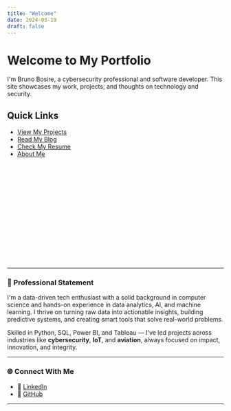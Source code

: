 ```yaml
---
title: "Welcome"
date: 2024-03-19
draft: false
---
```


# Welcome to My Portfolio

I'm Bruno Bosire, a cybersecurity professional and software developer. This site showcases my work, projects, and thoughts on technology and security.

## Quick Links

- [View My Projects](/projects)
- [Read My Blog](/posts)
- [Check My Resume](/resume)
- [About Me](/about)

<style>
@keyframes fadeInUp {
  0% {
    opacity: 0;
    transform: translateY(40px);
  }
  100% {
    opacity: 1;
    transform: translateY(0);
  }
}

.hero {
  display: flex;
  align-items: center;
  gap: 30px;
  flex-wrap: wrap;
  margin-bottom: 2rem;
  animation: fadeInUp 1s ease-out;
}

.hero img {
  width: 200px;
  height: 200px;
  border-radius: 50%;
  object-fit: cover;
  flex-shrink: 0;
  box-shadow: 0 4px 12px rgba(0,0,0,0.3);
  animation: fadeInUp 1.2s ease-out;
}

.hero-text {
  flex: 1;
  min-width: 250px;
  animation: fadeInUp 1.4s ease-out;
}
</style>

<div class="hero">
  <img src="/images/myimage.jpg" alt="Bruno Maisiba">
  <div class="hero-text">
    <h1>👋🏾 Hi, I'm Bruno Maisiba</h1>
    <strong>Data Analyst | ML Engineer | Python & SQL Developer</strong><br>
    Nairobi, Kenya • <a href="mailto:maisibabruno@gmail.com">maisibabruno@gmail.com</a> • <a href="tel:+254716981689">+254716981689</a>
  </div>
</div>

---

### 🚀 Professional Statement

I'm a data-driven tech enthusiast with a solid background in computer science and hands-on experience in data analytics, AI, and machine learning. I thrive on turning raw data into actionable insights, building predictive systems, and creating smart tools that solve real-world problems.

Skilled in Python, SQL, Power BI, and Tableau — I've led projects across industries like **cybersecurity**, **IoT**, and **aviation**, always focused on impact, innovation, and integrity.

---

### 🌐 Connect With Me

- 🔗 [LinkedIn](https://www.linkedin.com/in/brunomaisiba)  
- 🔗 [GitHub](https://github.com/codac-black)  

---
